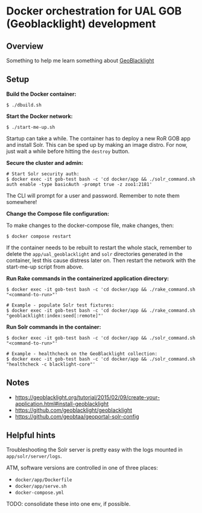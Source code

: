 # Docker orchestration for UAL GOB (Geoblacklight) development

## Overview

Something to help me learn something about [GeoBlacklight](https://geoblacklight.org/)

## Setup

**Build the Docker container:**

```shell
$ ./dbuild.sh
```

**Start the Docker network:**

```shell
$ ./start-me-up.sh
```

Startup can take a while. The container has to deploy a new RoR GOB app and install Solr. This can be sped up by making an image distro. For now, just wait a while before hitting the `destroy` button.

**Secure the cluster and admin:**

```shell
# Start Solr security auth:
$ docker exec -it gob-test bash -c 'cd docker/app && ./solr_command.sh auth enable -type basicAuth -prompt true -z zoo1:2181'
```

The CLI will prompt for a user and password. Remember to note them somewhere!

**Change the Compose file configuration:**

To make changes to the docker-compose file, make changes, then:

```shell
$ docker compose restart
```

If the container needs to be rebuilt to restart the whole stack, remember to delete the `app/ual_geoblacklight` and `solr` directories generated in the container, lest this cause distress later on. Then restart the network with the start-me-up script from above.

**Run Rake commands in the containerized application directory:**

```shell
$ docker exec -it gob-test bash -c 'cd docker/app && ./rake_command.sh "<command-to-run>"'

# Example - populate Solr test fixtures:
$ docker exec -it gob-test bash -c 'cd docker/app && ./rake_command.sh "geoblacklight:index:seed[:remote]"'
```

**Run Solr commands in the container:**

```shell
$ docker exec -it gob-test bash -c 'cd docker/app && ./solr_command.sh "<command-to-run>"'

# Example - healthcheck on the GeoBlacklight collection:
$ docker exec -it gob-test bash -c 'cd docker/app && ./solr_command.sh "healthcheck -c blacklight-core"'
```

## Notes

* https://geoblacklight.org/tutorial/2015/02/09/create-your-application.html#install-geoblacklight
* https://github.com/geoblacklight/geoblacklight
* https://github.com/geobtaa/geoportal-solr-config

## Helpful hints

Troubleshooting the Solr server is pretty easy with the logs mounted in `app/solr/server/logs`.

ATM, software versions are controlled in one of three places:

* `docker/app/Dockerfile`
* `docker/app/serve.sh`
* `docker-compose.yml`

TODO: consolidate these into one env, if possible.
